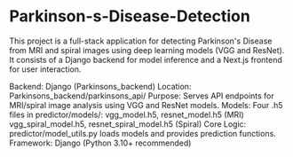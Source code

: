 # Parkinson-s-Disease-Detection
This project is a full-stack application for detecting Parkinson's Disease from MRI and spiral images using deep learning models (VGG and ResNet). It consists of a Django backend for model inference and a Next.js frontend for user interaction.


Backend: Django (Parkinsons_backend)
Location: Parkinsons_backend/parkinsons_api/
Purpose: Serves API endpoints for MRI/spiral image analysis using VGG and ResNet models.
Models: Four .h5 files in predictor/models/:
vgg_model.h5, resnet_model.h5 (MRI)
vgg_spiral_model.h5, resnet_spiral_model.h5 (Spiral)
Core Logic: predictor/model_utils.py loads models and provides prediction functions.
Framework: Django (Python 3.10+ recommended)
